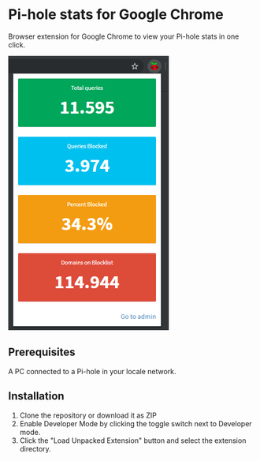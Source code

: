 # Pi-hole stats for Google Chrome
Browser extension for Google Chrome to view your Pi-hole stats in one click.

![alt text](screenshot.PNG "Screenshot of the Pi-hole extension")

## Prerequisites
A PC connected to a Pi-hole in your locale network.

## Installation
1. Clone the repository or download it as ZIP
2. Enable Developer Mode by clicking the toggle switch next to Developer mode.
3. Click the "Load Unpacked Extension" button and select the extension directory.
